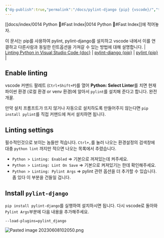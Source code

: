 ```yaml
---
{"dg-publish":true,"permalink":"/docs/pylint-django {pip} {vscode}/","title":"pylint-django {pip} {vscode}"}
---
```


[[docs/index/0014 Python 🐍#Fast Index\|0014 Python 🐍#Fast Index]]에 적어놓자.

이 문서는 pip를 사용하여 pylint, pylint-django를 설치하고 vscode 내에서 이를 연결하고 다른사람과 동일한 린트옵션을 가져갈 수 있는 방법에 대해 설명합니다. | [Linting Python in Visual Studio Code {doc}](https://code.visualstudio.com/docs/python/linting) | [pylint-django {pip}](https://pypi.org/project/pylint-django/) | [pylint {pip}](https://pypi.org/project/pylint/) |

## Enable linting

vscode 커맨드 팔레트 (`Ctrl+Shift+P`)를 열어 **Python: Select Linter**를 치면 현재 파이썬 환경 (로컬 환경 or venv 환경)에 알아서 `pylint`를 설치해 준다고 합니다. 완전개꿀. 

만약 설치 프롬프트가 뜨지 않거나 자동으로 설치하도록 만들어주지 않는다면 `pip install pylint`를 직접 커맨드에 쳐서 설치하면 됩니다.

## Linting settings

필수적인것으로 보이는 놈들만 적습니다. `Ctrl+,`를 눌러 나오는 환경설정의 검색창에 대충 `python lint` 까지만 적으면 나오는 목록에서 추렸습니다.
- `Python > Linting: Enabled` => 기본으로 꺼져있는데 켜주세요. 
- `Python > Linting: Lint On Save` => 기본으로 켜져있기는 한데 확인해주세요.
- `Python > Linting: Pylint Args` => pylint 관련 옵션을 더 추가할 수 있습니다. 좀 있다 이 부분을 건들일 겁니다.

## Install `pylint-django`

`pip install pylint-django`를 실행하여 설치하시면 됩니다. 다시 vscode로 돌아와 `Pylint Args`부분에 다음 내용을 추가해주세요.

```
--load-plugins=pylint_django
```

![Pasted image 20230608102050.png](/img/user/docs/assets/Pasted%20image%2020230608102050.png)
